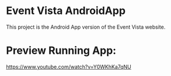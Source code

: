 # Event Vista AndroidApp

This project is the Android App version of the Event Vista website.

# Preview Running App: 
https://www.youtube.com/watch?v=Y0WKhKa7qNU

